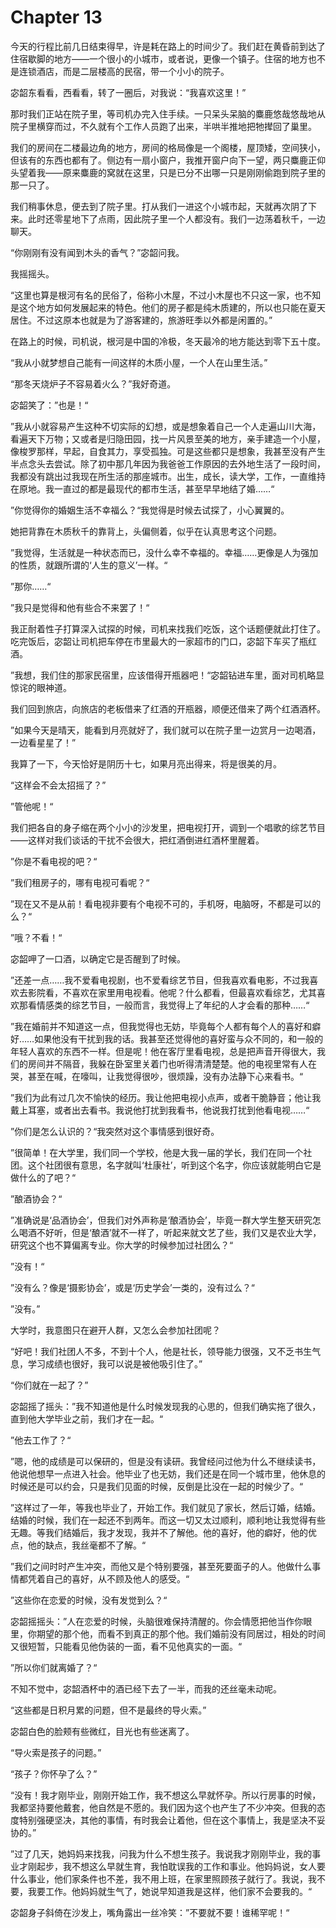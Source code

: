 # Chapter 13

今天的行程比前几日结束得早，许是耗在路上的时间少了。我们赶在黄昏前到达了住宿歇脚的地方——一个很小的小城市，或者说，更像一个镇子。住宿的地方也不是连锁酒店，而是二层楼高的民宿，带一个小小的院子。

宓韶东看看，西看看，转了一圈后，对我说：“我喜欢这里！”

那时我们正站在院子里，等司机办完入住手续。一只呆头呆脑的麋鹿悠哉悠哉地从院子里横穿而过，不久就有个工作人员跑了出来，半哄半推地把牠撵回了巢里。

我们的房间在二楼最边角的地方，房间的格局像是一个阁楼，屋顶矮，空间狭小，但该有的东西也都有了。侧边有一扇小窗户，我推开窗户向下一望，两只麋鹿正仰头望着我——原来麋鹿的窝就在这里，只是已分不出哪一只是刚刚偷跑到院子里的那一只了。

我们稍事休息，便去到了院子里。打从我们一进这个小城市起，天就再次阴了下来。此时还零星地下了点雨，因此院子里一个人都没有。我们一边荡着秋千，一边聊天。

“你刚刚有没有闻到木头的香气？”宓韶问我。

我摇摇头。

“这里也算是根河有名的民俗了，俗称小木屋，不过小木屋也不只这一家，也不知是这个地方如何发展起来的特色。他们的房子都是纯木质建的，所以也只能在夏天居住。不过这原本也就是为了游客建的，旅游旺季以外都是闲置的。”

在路上的时候，司机说，根河是中国的冷极，冬天最冷的地方能达到零下五十度。

“我从小就梦想自己能有一间这样的木质小屋，一个人在山里生活。”

“那冬天烧炉子不容易着火么？”我好奇道。

宓韶笑了：”也是！“

”我从小就容易产生这种不切实际的幻想，或是想象着自己一个人走遍山川大海，看遍天下万物；又或者是归隐田园，找一片风景至美的地方，亲手建造一个小屋，像梭罗那样，早起，自食其力，享受孤独。可是这些都只是想象，我甚至没有产生半点念头去尝试。除了初中那几年因为我爸爸工作原因的去外地生活了一段时间，我都没有跳出过我现在所生活的那座城市。出生，成长，读大学，工作，一直维持在原地。我一直过的都是最现代的都市生活，甚至早早地结了婚……“

”你觉得你的婚姻生活不幸福么？“我觉得是时候去试探了，小心翼翼的。

她把背靠在木质秋千的靠背上，头偏侧着，似乎在认真思考这个问题。

”我觉得，生活就是一种状态而已，没什么幸不幸福的。幸福……更像是人为强加的性质，就跟所谓的‘人生的意义’一样。“

”那你……“

”我只是觉得和他有些合不来罢了！“

我正耐着性子打算深入试探的时候，司机来找我们吃饭，这个话题便就此打住了。吃完饭后，宓韶让司机把车停在市里最大的一家超市的门口，宓韶下车买了瓶红酒。

”我想，我们住的那家民宿里，应该借得开瓶器吧！“宓韶钻进车里，面对司机略显惊诧的眼神道。

我们回到旅店，向旅店的老板借来了红酒的开瓶器，顺便还借来了两个红酒酒杯。

”如果今天是晴天，能看到月亮就好了，我们就可以在院子里一边赏月一边喝酒，一边看星星了！”

我算了一下，今天恰好是阴历十七，如果月亮出得来，将是很美的月。

“这样会不会太招摇了？”

”管他呢！“

我们把各自的身子缩在两个小小的沙发里，把电视打开，调到一个唱歌的综艺节目——这样对我们谈话的干扰不会很大，把红酒倒进红酒杯里醒着。

”你是不看电视的吧？“

”我们租房子的，哪有电视可看呢？“

”现在又不是从前！看电视非要有个电视不可的，手机呀，电脑呀，不都是可以的么？“

”哦？不看！“

宓韶呷了一口酒，以确定它是否醒到了时候。

”还差一点……我不爱看电视剧，也不爱看综艺节目，但我喜欢看电影，不过我喜欢去影院看，不喜欢在家里用电视看。他呢？什么都看，但最喜欢看综艺，尤其喜欢那看情感类的综艺节目，一般而言，我觉得上了年纪的人才会看的那种……“

”我在婚前并不知道这一点，但我觉得也无妨，毕竟每个人都有每个人的喜好和癖好……如果他没有干扰到我的话。我甚至还觉得他的喜好蛮与众不同的，和一般的年轻人喜欢的东西不一样。但是呢！他在客厅里看电视，总是把声音开得很大，我们的房间并不隔音，我躲在卧室里关着门也听得清清楚楚。他的电视里常有人在哭，甚至在喊，在嚎叫，让我觉得很吵，很烦躁，没有办法静下心来看书。“

”我们为此有过几次不愉快的经历。我让他把电视小点声，或者干脆静音；他让我戴上耳塞，或者出去看书。我说他打扰到我看书，他说我打扰到他看电视……“

”你们是怎么认识的？“我突然对这个事情感到很好奇。

”很简单！在大学里，我们同一个学校，他是大我一届的学长，我们在同一个社团。这个社团很有意思，名字就叫‘杜康社’，听到这个名字，你应该就能明白它是做什么的了吧？“

”酿酒协会？“

”准确说是‘品酒协会’，但我们对外声称是‘酿酒协会’，毕竟一群大学生整天研究怎么喝酒不好听，但是‘酿酒’就不一样了，听起来就文艺了些，我们又是农业大学，研究这个也不算偏离专业。你大学的时候参加过社团么？“

”没有！“

”没有么？像是‘摄影协会’，或是‘历史学会’一类的，没有过么？“

”没有。”

大学时，我意图只在避开人群，又怎么会参加社团呢？

“好吧！我们社团人不多，不到十个人，他是社长，领导能力很强，又不乏书生气息，学习成绩也很好，我可以说是被他吸引住了。”

“你们就在一起了？”

宓韶摇了摇头：”我不知道他是什么时候发现我的心思的，但我们确实拖了很久，直到他大学毕业之前，我们才在一起。“

”他去工作了？“

”嗯，他的成绩是可以保研的，但是没有读研。我曾经问过他为什么不继续读书，他说他想早一点进入社会。他毕业了也无妨，我们还是在同一个城市里，他休息的时候还是可以约会，只是我们见面的时候，反倒是比没在一起的时候少了。“

”这样过了一年，等我也毕业了，开始工作。我们就见了家长，然后订婚，结婚。结婚的时候，我们在一起还不到两年。而这一切又太过顺利，顺利地让我觉得有些无趣。等我们结婚后，我才发现，我并不了解他。他的喜好，他的癖好，他的优点，他的缺点，我丝毫都不了解。“

”我们之间时时产生冲突，而他又是个特别要强，甚至死要面子的人。他做什么事情都凭着自己的喜好，从不顾及他人的感受。“

”这些你在恋爱的时候，没有发觉到么？“

宓韶摇摇头：”人在恋爱的时候，头脑很难保持清醒的。你会情愿把他当作你眼里，你期望的那个他，而看不到真正的那个他。我们婚前没有同居过，相处的时间又很短暂，只能看见他伪装的一面，看不见他真实的一面。“

”所以你们就离婚了？“

不知不觉中，宓韶酒杯中的酒已经下去了一半，而我的还丝毫未动呢。

“这些都是日积月累的问题，但不是最终的导火索。”

宓韶白色的脸颊有些微红，目光也有些迷离了。

“导火索是孩子的问题。”

“孩子？你怀孕了么？”

“没有！我才刚毕业，刚刚开始工作，我不想这么早就怀孕。所以行房事的时候，我都坚持要他戴套，他自然是不愿的。我们因为这个也产生了不少冲突。但我的态度特别强硬坚决，其他的事情，有时我会让着他，但在这个事情上，我是坚决不妥协的。”

 ”过了几天，她妈妈来找我，问我为什么不想生孩子。我说我才刚刚毕业，我的事业才刚起步，我不想这么早就生育，我怕耽误我的工作和事业。他妈妈说，女人要什么事业，他们家条件也不差，我不用上班，在家里照顾孩子就行了。我说，我不要，我要工作。他妈妈就生气了，她说早知道我是这样，他们家不会要我的。“

宓韶身子斜倚在沙发上，嘴角露出一丝冷笑：”不要就不要！谁稀罕呢！“

